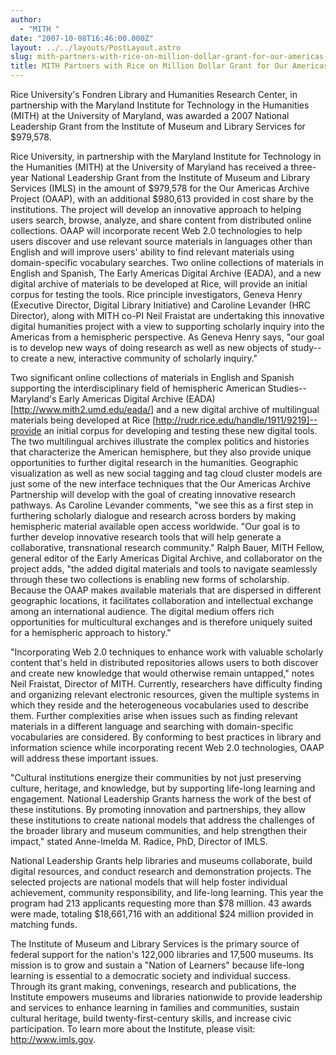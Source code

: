 ```yaml
---
author:
  - "MITH "
date: "2007-10-08T16:46:00.000Z"
layout: ../../layouts/PostLayout.astro
slug: mith-partners-with-rice-on-million-dollar-grant-for-our-americas-archive
title: MITH Partners with Rice on Million Dollar Grant for Our Americas Archive
---
```


Rice University's Fondren Library and Humanities Research Center, in partnership with the Maryland Institute for Technology in the Humanities (MITH) at the University of Maryland, was awarded a 2007 National Leadership Grant from the Institute of Museum and Library Services for \$979,578.

Rice University, in partnership with the Maryland Institute for Technology in the Humanities (MITH) at the University of Maryland has received a three-year National Leadership Grant from the Institute of Museum and Library Services (IMLS) in the amount of $979,578 for the Our Americas Archive Project (OAAP), with an additional $980,613 provided in cost share by the institutions. The project will develop an innovative approach to helping users search, browse, analyze, and share content from distributed online collections. OAAP will incorporate recent Web 2.0 technologies to help users discover and use relevant source materials in languages other than English and will improve users' ability to find relevant materials using domain-specific vocabulary searches. Two online collections of materials in English and Spanish, The Early Americas Digital Archive (EADA), and a new digital archive of materials to be developed at Rice, will provide an initial corpus for testing the tools. Rice principle investigators, Geneva Henry (Executive Director, Digital Library Initiative) and Caroline Levander (HRC Director), along with MITH co-PI Neil Fraistat are undertaking this innovative digital humanities project with a view to supporting scholarly inquiry into the Americas from a hemispheric perspective. As Geneva Henry says, "our goal is to develop new ways of doing research as well as new objects of study--to create a new, interactive community of scholarly inquiry."

Two significant online collections of materials in English and Spanish supporting the interdisciplinary field of hemispheric American Studies--Maryland's Early Americas Digital Archive (EADA) \[http://www.mith2.umd.edu/eada/] and a new digital archive of multilingual materials being developed at Rice \[http://rudr.rice.edu/handle/1911/9219]--provide an initial corpus for developing and testing these new digital tools. The two multilingual archives illustrate the complex politics and histories that characterize the American hemisphere, but they also provide unique opportunities to further digital research in the humanities. Geographic visualization as well as new social tagging and tag cloud cluster models are just some of the new interface techniques that the Our Americas Archive Partnership will develop with the goal of creating innovative research pathways. As Caroline Levander comments, "we see this as a first step in furthering scholarly dialogue and research across borders by making hemispheric material available open access worldwide. "Our goal is to further develop innovative research tools that will help generate a collaborative, transnational research community." Ralph Bauer, MITH Fellow, general editor of the Early Americas Digital Archive, and collaborator on the project adds, "the added digital materials and tools to navigate seamlessly through these two collections is enabling new forms of scholarship. Because the OAAP makes available materials that are dispersed in different geographic locations, it facilitates collaboration and intellectual exchange among an international audience. The digital medium offers rich opportunities for multicultural exchanges and is therefore uniquely suited for a hemispheric approach to history."

"Incorporating Web 2.0 techniques to enhance work with valuable scholarly content that's held in distributed repositories allows users to both discover and create new knowledge that would otherwise remain untapped," notes Neil Fraistat, Director of MITH. Currently, researchers have difficulty finding and organizing relevant electronic resources, given the multiple systems in which they reside and the heterogeneous vocabularies used to describe them. Further complexities arise when issues such as finding relevant materials in a different language and searching with domain-specific vocabularies are considered. By conforming to best practices in library and information science while incorporating recent Web 2.0 technologies, OAAP will address these important issues.

"Cultural institutions energize their communities by not just preserving culture, heritage, and knowledge, but by supporting life-long learning and engagement. National Leadership Grants harness the work of the best of these institutions. By promoting innovation and partnerships, they allow these institutions to create national models that address the challenges of the broader library and museum communities, and help strengthen their impact," stated Anne-Imelda M. Radice, PhD, Director of IMLS.

National Leadership Grants help libraries and museums collaborate, build digital resources, and conduct research and demonstration projects. The selected projects are national models that will help foster individual achievement, community responsibility, and life-long learning. This year the program had 213 applicants requesting more than $78 million. 43 awards were made, totaling $18,661,716 with an additional \$24 million provided in matching funds.

The Institute of Museum and Library Services is the primary source of federal support for the nation's 122,000 libraries and 17,500 museums. Its mission is to grow and sustain a "Nation of Learners" because life-long learning is essential to a democratic society and individual success. Through its grant making, convenings, research and publications, the Institute empowers museums and libraries nationwide to provide leadership and services to enhance learning in families and communities, sustain cultural heritage, build twenty-first-century skills, and increase civic participation. To learn more about the Institute, please visit: http://www.imls.gov.
